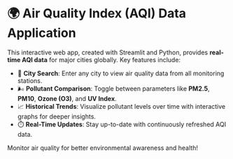 # 🌍 Air Quality Index (AQI) Data Application

This interactive web app, created with Streamlit and Python, provides **real-time AQI data** for major cities globally. Key features include:

- 🌆 **City Search**: Enter any city to view air quality data from all monitoring stations.
- 🌬️ **Pollutant Comparison**: Toggle between parameters like **PM2.5**, **PM10**, **Ozone (O3)**, and **UV Index**.
- 📈 **Historical Trends**: Visualize pollutant levels over time with interactive graphs for deeper insights.
- ⏱️ **Real-Time Updates**: Stay up-to-date with continuously refreshed AQI data.

Monitor air quality for better environmental awareness and health!
